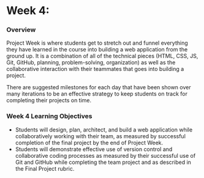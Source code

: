# Week 4:

### Overview
Project Week is where students get to stretch out and funnel everything they have learned in the course into building a web application from the ground up. It is a combination of all of the technical pieces (HTML, CSS, JS, Git, GitHub, planning, problem-solving, organization) as well as the collaborative interaction with their teammates that goes into building a project.

There are suggested milestones for each day that have been shown over many iterations to be an effective strategy to keep students on track for completing their projects on time.

### Week 4 Learning Objectives
* Students will design, plan, architect, and build a web application while collaboratively working with their team, as measured by successful completion of the final project by the end of Project Week.
* Students will demonstrate effective use of version control and collaborative coding processes as measured by their successful use of Git and GitHub while completing the team project and as described in the Final Project rubric.
